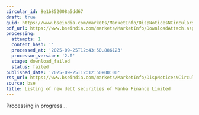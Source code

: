 ```yaml
---
circular_id: 8e1b852008a5dd67
draft: true
guid: https://www.bseindia.com/markets/MarketInfo/DispNoticesNCirculars.aspx?Noticeid={4D8D1EFC-D9E4-4DF4-923C-EDCF6822EC92}&noticeno=20250925-23&dt=09/25/2025&icount=23&totcount=34&flag=0
pdf_url: https://www.bseindia.com/markets/MarketInfo/DownloadAttach.aspx?id=20250925-23&attachedId=
processing:
  attempts: 1
  content_hash: ''
  processed_at: '2025-09-25T12:43:50.886123'
  processor_version: '2.0'
  stage: download_failed
  status: failed
published_date: '2025-09-25T12:12:50+00:00'
rss_url: https://www.bseindia.com/markets/MarketInfo/DispNoticesNCirculars.aspx?Noticeid={4D8D1EFC-D9E4-4DF4-923C-EDCF6822EC92}&noticeno=20250925-23&dt=09/25/2025&icount=23&totcount=34&flag=0
source: bse
title: Listing of new debt securities of Manba Finance Limited
---
```


Processing in progress...